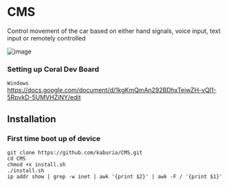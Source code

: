# CMS

Control movement of the car based on either hand signals, voice input, text input or remotely controlled

![image](https://user-images.githubusercontent.com/88529649/211144449-fdc1ea0e-d5b2-4542-a7a4-0237eeda202b.png)

### Setting up Coral Dev Board 
``Windows``
https://docs.google.com/document/d/1kgKmQmAn292BDhxTejwZH-vQI1-5RpvkD-5UMVHZiNY/edit

## Installation

### First time boot up of device
```
git clone https://github.com/kaburia/CMS.git
cd CMS
chmod +x install.sh
./install.sh
ip addr show | grep -w inet | awk '{print $2}' | awk -F / '{print $1}'
```




